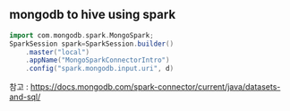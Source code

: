 ## mongodb to hive using spark
```scala
import com.mongodb.spark.MongoSpark;
SparkSession spark=SparkSession.builder()
	.master("local")
	.appName("MongoSparkConnectorIntro")
	.config("spark.mongodb.input.uri", d)
```
참고 : https://docs.mongodb.com/spark-connector/current/java/datasets-and-sql/